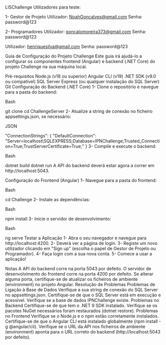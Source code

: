 LISChallenge
Utilizadores para teste:

1- Gestor de Projeto
Utilizador: NoahGoncalves@gmail.com
Senha: password@123

2- Programadores
Utilizador: goncalomoreira373@gmail.com
Senha: password@123

Utilizador: henriquesilva@gmail.com
Senha: password@123

Guia de Configuração do Projeto Challenge
Este guia irá ajudá-lo a configurar os componentes frontend (Angular) e backend (.NET Core) do projeto Challenge na sua máquina local.

Pré-requisitos
Node.js (v18 ou superior)
Angular CLI (v19)
.NET SDK (v9.0 ou compatível)
SQL Server Express (ou qualquer instalação do SQL Server)
Git
Configuração do Backend (.NET Core)
1- Clone o repositório e navegue para a pasta do backend:

Bash

git clone <url-do-repositorio>
cd ChallengeServer
2- Atualize a string de conexão no ficheiro appsettings.json, se necessário:

JSON

"ConnectionStrings": {
  "DefaultConnection": "Server=localhost\\SQLEXPRESS;Database=IPNChallenge;Trusted_Connection=True;TrustServerCertificate=True;"
}
3- Compile e execute o backend:

Bash

dotnet build
dotnet run
A API do backend deverá estar agora a correr em http://localhost:5043.

Configuração do Frontend (Angular)
1- Navegue para a pasta do frontend:

Bash

cd Challenge
2- Instale as dependências:

Bash

npm install
3- Inicie o servidor de desenvolvimento:

Bash

ng serve
Testar a Aplicação
1- Abra o seu navegador e navegue para http://localhost:4200.
2- Deverá ver a página de login.
3- Registe um novo utilizador clicando em "Sign up" (escolha o papel de Gestor de Projeto ou Programador).
4- Faça login com a sua nova conta.
5- Comece a usar a aplicação!

Notas
A API do backend corre na porta 5043 por defeito.
O servidor de desenvolvimento do frontend corre na porta 4200 por defeito.
Se alterar alguma porta, certifique-se de atualizar os ficheiros de ambiente (environment) no projeto Angular.
Resolução de Problemas
Problemas de Ligação à Base de Dados
Verifique a sua string de conexão do SQL Server no appsettings.json.
Certifique-se de que o SQL Server está em execução e acessível.
Verifique se a base de dados IPNChallenge existe.
Problemas no Backend
Certifique-se de que tem o .NET 9 SDK instalado.
Verifique se os pacotes NuGet necessários foram restaurados (dotnet restore).
Problemas no Frontend
Verifique se o Node.js e o npm estão corretamente instalados.
Certifique-se de que o Angular CLI está instalado globalmente (npm install -g @angular/cli).
Verifique se o URL da API nos ficheiros de ambiente (environment) aponta para o URL correto do backend (http://localhost:5043 por defeito).




